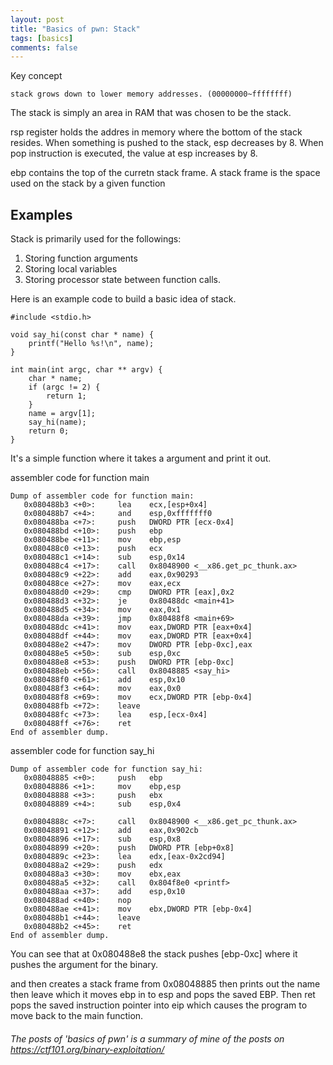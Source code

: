 ```yaml
---
layout: post
title: "Basics of pwn: Stack"
tags: [basics]
comments: false
---
```


Key concept
```
stack grows down to lower memory addresses. (00000000~ffffffff)
```
The stack is simply an area in RAM that was chosen to be the stack.

rsp register holds the addres in memory where the bottom of the stack resides. When something is pushed to the stack, esp decreases by 8. When pop instruction is executed, the value at esp increases by 8.

ebp contains the top of the curretn stack frame. A stack frame is the space used on the stack by a given function

## Examples

Stack is primarily used for the followings:<br>
1. Storing function arguments<br>
2. Storing local variables <br>
3. Storing processor state between function calls. <br>

Here is an example code to build a basic idea of  stack.

```
#include <stdio.h>

void say_hi(const char * name) {
    printf("Hello %s!\n", name);
}

int main(int argc, char ** argv) {
    char * name;
    if (argc != 2) {
        return 1;
    }
    name = argv[1];
    say_hi(name);
    return 0;
}
```

It's a simple function where it takes a argument and print it out.

assembler code for function main

```
Dump of assembler code for function main:                                                              
   0x080488b3 <+0>:     lea    ecx,[esp+0x4]                                                           
   0x080488b7 <+4>:     and    esp,0xfffffff0                                                          
   0x080488ba <+7>:     push   DWORD PTR [ecx-0x4]                                                     
   0x080488bd <+10>:    push   ebp                                                                     
   0x080488be <+11>:    mov    ebp,esp                                                                 
   0x080488c0 <+13>:    push   ecx                                                                     
   0x080488c1 <+14>:    sub    esp,0x14                                                                
   0x080488c4 <+17>:    call   0x8048900 <__x86.get_pc_thunk.ax>                                       
   0x080488c9 <+22>:    add    eax,0x90293                                                             
   0x080488ce <+27>:    mov    eax,ecx                                                                 
   0x080488d0 <+29>:    cmp    DWORD PTR [eax],0x2                                                     
   0x080488d3 <+32>:    je     0x80488dc <main+41>                                                     
   0x080488d5 <+34>:    mov    eax,0x1                                                                 
   0x080488da <+39>:    jmp    0x80488f8 <main+69>                                                     
   0x080488dc <+41>:    mov    eax,DWORD PTR [eax+0x4]                                                 
   0x080488df <+44>:    mov    eax,DWORD PTR [eax+0x4]                                                 
   0x080488e2 <+47>:    mov    DWORD PTR [ebp-0xc],eax                                                 
   0x080488e5 <+50>:    sub    esp,0xc                                                                 
   0x080488e8 <+53>:    push   DWORD PTR [ebp-0xc]                                                     
   0x080488eb <+56>:    call   0x8048885 <say_hi>                                                      
   0x080488f0 <+61>:    add    esp,0x10                                                                
   0x080488f3 <+64>:    mov    eax,0x0                                                                 
   0x080488f8 <+69>:    mov    ecx,DWORD PTR [ebp-0x4]                                                 
   0x080488fb <+72>:    leave                                                                          
   0x080488fc <+73>:    lea    esp,[ecx-0x4]                                                    
   0x080488ff <+76>:    ret                                                                            
End of assembler dump. 
```

assembler code for function say_hi
```
Dump of assembler code for function say_hi:                                                            
   0x08048885 <+0>:     push   ebp                                                                     
   0x08048886 <+1>:     mov    ebp,esp                                                                 
   0x08048888 <+3>:     push   ebx                                                                     
   0x08048889 <+4>:     sub    esp,0x4

   0x0804888c <+7>:     call   0x8048900 <__x86.get_pc_thunk.ax>
   0x08048891 <+12>:    add    eax,0x902cb
   0x08048896 <+17>:    sub    esp,0x8
   0x08048899 <+20>:    push   DWORD PTR [ebp+0x8]
   0x0804889c <+23>:    lea    edx,[eax-0x2cd94]
   0x080488a2 <+29>:    push   edx
   0x080488a3 <+30>:    mov    ebx,eax
   0x080488a5 <+32>:    call   0x804f8e0 <printf>
   0x080488aa <+37>:    add    esp,0x10
   0x080488ad <+40>:    nop
   0x080488ae <+41>:    mov    ebx,DWORD PTR [ebp-0x4]
   0x080488b1 <+44>:    leave  
   0x080488b2 <+45>:    ret    
End of assembler dump.

```

You can see that at 0x080488e8 the stack pushes [ebp-0xc] where it pushes the argument for the binary.

and then creates a stack frame from 0x08048885 then prints out the name then leave which it moves  ebp in to esp and pops the saved EBP. Then ret pops the saved instruction pointer into eip which causes the program to move back to the main function.





###### The posts of 'basics of pwn' is a summary of mine of the posts on https://ctf101.org/binary-exploitation/